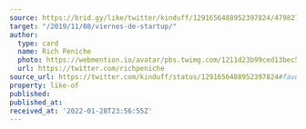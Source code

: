 ```yaml
---
source: https://brid.gy/like/twitter/kinduff/1291656488952397824/47982748
target: "/2019/11/08/viernes-de-startup/"
author:
  type: card
  name: Rich Peniche
  photo: https://webmention.io/avatar/pbs.twimg.com/1211d23b99ced13bec5a665161dfe82adbce5e729d2e56370cfed21fc10ee8ab.jpg
  url: https://twitter.com/richpeniche
source_url: https://twitter.com/kinduff/status/1291656488952397824#favorited-by-47982748
property: like-of
published:
published_at:
received_at: '2022-01-28T23:56:55Z'
---
```


